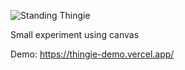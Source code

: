 ![Standing Thingie](https://user-images.githubusercontent.com/45993689/115975752-435caf80-a570-11eb-8323-112fb21c9caa.gif)

Small experiment using canvas

Demo: https://thingie-demo.vercel.app/


